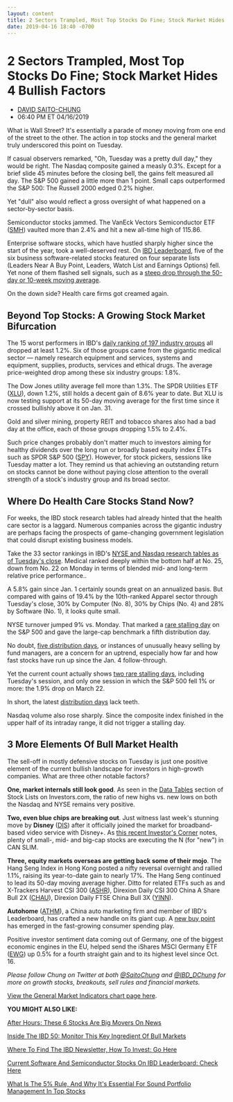```yaml
---
layout: content
title: 2 Sectors Trampled, Most Top Stocks Do Fine; Stock Market Hides 4 Bullish Factors
date: 2019-04-16 18:40 -0700
---
```



2 Sectors Trampled, Most Top Stocks Do Fine; Stock Market Hides 4 Bullish Factors
==================================================================================




* [DAVID SAITO-CHUNG](https://www.investors.com/author/chungd/ "Posts by DAVID SAITO-CHUNG")
* 06:40 PM ET 04/16/2019




What is Wall Street? It's essentially a parade of money moving from one end of the street to the other. The action in top stocks and the general market truly underscored this point on Tuesday.




If casual observers remarked, "Oh, Tuesday was a pretty dull day," they would be right. The Nasdaq composite gained a measly 0.3%. Except for a brief slide 45 minutes before the closing bell, the gains felt measured all day. The S&P 500 gained a little more than 1 point. Small caps outperformed the S&P 500: The Russell 2000 edged 0.2% higher.


Yet "dull" also would reflect a gross oversight of what happened on a sector-by-sector basis.


Semiconductor stocks jammed. The VanEck Vectors Semiconductor ETF ([SMH](https://research.investors.com/quote.aspx?symbol=SMH)) vaulted more than 2.4% and hit a new all-time high of 115.86.


Enterprise software stocks, which have hustled sharply higher since the start of the year, took a well-deserved rest. On [IBD Leaderboard](https://leaderboard.investors.com/#/leaders/leadersnearabuypoint), five of the six business software-related stocks featured on four separate lists (Leaders Near A Buy Point, Leaders, Watch List and Earnings Options) fell. Yet none of them flashed sell signals, such as a [steep drop through the 50-day or 10-week moving average](https://www.investors.com/how-to-invest/investors-corner/when-to-sell-growth-stocks-number-1-rule/).


On the down side? Health care firms got creamed again.


Beyond Top Stocks: A Growing Stock Market Bifurcation
-----------------------------------------------------


The 15 worst performers in IBD's [daily ranking of 197 industry groups](https://www.investors.com/data-tables/industry-group-rankings-apr-16-2019/) all dropped at least 1.2%. Six of those groups came from the gigantic medical sector — namely research equipment and services, systems and equipment, supplies, products, services and ethical drugs. The average price-weighted drop among these six industry groups: 1.8%.


The Dow Jones utility average fell more than 1.3%. The SPDR Utilities ETF ([XLU](https://research.investors.com/quote.aspx?symbol=XLU)), down 1.2%, still holds a decent gain of 8.6% year to date. But XLU is now testing support at its 50-day moving average for the first time since it crossed bullishly above it on Jan. 31.


Gold and silver mining, property REIT and tobacco shares also had a bad day at the office, each of those groups dropping 1.5% to 2.4%.


Such price changes probably don't matter much to investors aiming for healthy dividends over the long run or broadly based equity index ETFs such as SPDR S&P 500 ([SPY](https://research.investors.com/quote.aspx?symbol=SPY)). However, for stock pickers, sessions like Tuesday matter a lot. They remind us that achieving an outstanding return on stocks cannot be done without paying close attention to the overall strength of a stock's industry group and its broad sector.


Where Do Health Care Stocks Stand Now?
--------------------------------------


For weeks, the IBD stock research tables had already hinted that the health care sector is a laggard. Numerous companies across the gigantic industry are perhaps facing the prospects of game-changing government legislation that could disrupt existing business models.


Take the 33 sector rankings in IBD's [NYSE and Nasdaq research tables as of Tuesday's close](https://www.investors.com/data-tables/ibd-smart-nyse-nasdaq-tables-apr-16-2019/). Medical ranked deeply within the bottom half at No. 25, down from No. 22 on Monday in terms of blended mid- and long-term relative price performance..


A 5.8% gain since Jan. 1 certainly sounds great on an annualized basis. But compared with gains of 19.4% by the 10th-ranked Apparel sector through Tuesday's close, 30% by Computer (No. 8), 30% by Chips (No. 4) and 28% by Software (No. 1), it looks quite small.


NYSE turnover jumped 9% vs. Monday. That marked a [rare stalling day](https://www.investors.com/how-to-invest/investors-corner/how-a-stalling-day-provides-a-sign-of-distribution-on-up-day/) on the S&P 500 and gave the large-cap benchmark a fifth distribution day.


No doubt, [five distribution days](https://www.investors.com/how-to-invest/investors-corner/how-do-you-spot-a-major-market-top-easy-look-for-heavy-distribution/), or instances of unusually heavy selling by fund managers, are a concern for an uptrend, especially how far and how fast stocks have run up since the Jan. 4 follow-through.


Yet the current count actually shows [two rare stalling days](https://www.investors.com/how-to-invest/investors-corner/how-a-stalling-day-provides-a-sign-of-distribution-on-up-day/), including Tuesday's session, and only one session in which the S&P 500 fell 1% or more: the 1.9% drop on March 22.


In short, the latest [distribution days](https://www.investors.com/how-to-invest/investors-corner/how-do-you-spot-a-major-market-top-easy-look-for-heavy-distribution/) lack teeth.


Nasdaq volume also rose sharply. Since the composite index finished in the upper half of its intraday range, it did not trigger a stalling day.


3 More Elements Of Bull Market Health
-------------------------------------



The sell-off in mostly defensive stocks on Tuesday is just one positive element of the current bullish landscape for investors in high-growth companies. What are three other notable factors?


**One, market internals still look good**. As seen in the [Data Tables](https://www.investors.com/ibd-data-tables/) section of Stock Lists on Investors.com, the ratio of new highs vs. new lows on both the Nasdaq and NYSE remains very positive.


**Two, even blue chips are breaking out**. Just witness last week's stunning move by **Disney** ([DIS](https://research.investors.com/quote.aspx?symbol=DIS)) after it officially joined the market for broadband-based video service with Disney+. As [this recent Investor's Corner](https://www.investors.com/how-to-invest/investors-corner/screening-top-stocks-new-can-slim/) notes, plenty of small-, mid- and big-cap stocks are executing the N (for "new") in CAN SLIM.


**Three, equity markets overseas are getting back some of their mojo**. The Hang Seng Index in Hong Kong posted a nifty reversal overnight and rallied 1.1%, raising its year-to-date gain to nearly 17%. The Hang Seng continued to lead its 50-day moving average higher. Ditto for related ETFs such as and X-Trackers Harvest CSI 300 ([ASHR](https://research.investors.com/quote.aspx?symbol=ASHR)), Direxion Daily CSI 300 China A Share Bull 2X ([CHAU](https://research.investors.com/quote.aspx?symbol=CHAU)), Direxion Daily FTSE China Bull 3X ([YINN](https://research.investors.com/quote.aspx?symbol=YINN)).



**Autohome** ([ATHM](https://research.investors.com/quote.aspx?symbol=ATHM)), a China auto marketing firm and member of IBD's Leaderboard, has crafted a new handle on its giant cup. A [new buy point](https://leaderboard.investors.com/#/leaders/leadersnearabuypoint) has emerged in the fast-growing consumer spending play.


Positive investor sentiment data coming out of Germany, one of the biggest economic engines in the EU, helped send the iShares MSCI Germany ETF ([EWG](https://research.investors.com/quote.aspx?symbol=EWG)) up 0.5% for a fourth straight gain and to its highest level since Oct. 16.


*Please follow Chung on Twitter at both [@SaitoChung](https://twitter.com/SaitoChung) and [@IBD\_DChung](https://twitter.com/IBD_DChung) for more on growth stocks, breakouts, sell rules and financial markets.*


[View the General Market Indicators chart page here](https://www.investors.com/wp-content/uploads/2019/04/IBD1604152637GMI2.pdf).


**YOU MIGHT ALSO LIKE:**


[After Hours: These 6 Stocks Are Big Movers On News](https://www.investors.com/market-trend/stock-market-today/dow-jones-futures-netflix-earnings-netflix-stock-sprint-t-mobile-earnings-ibm-csx-ual/)


[Inside The IBD 50: Monitor This Key Ingredient Of Bull Markets](https://www.investors.com/stock-lists/ibd-50/top-growth-stocks-in-ibd-50-show-key-ingredient-solid-bull-markets/)


[Where To Find The IBD Newsletter, How To Invest: Go Here](https://shop.investors.com/offer/splashresponsive.aspx?id=newsletters-howtoinvest)


[Current Software And Semiconductor Stocks On IBD Leaderboard: Check Here](https://leaderboard.investors.com/#/leaders/leadersnearabuypoint)


[What Is The 5% Rule, And Why It's Essential For Sound Portfolio Management In Top Stocks](https://www.investors.com/how-to-invest/investors-corner/nvidia-buy-range/)




